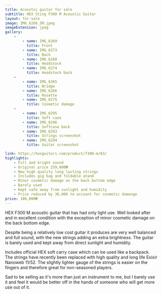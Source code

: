 ```yaml
---
title: Acoustic guitar for sale
subtitle: HEX Sting F300 M Acoustic Guitar
layout: for-sale
image: IMG_6266_SM.jpeg
imageExtension: jpeg
gallery:
    -
        - name: IMG_6269
          title: Front
        - name: IMG_6273
          title: Back
        - name: IMG_6268
          title: Headstock
        - name: IMG_6274
          title: Headstock back
    -
        - name: IMG_6265
          title: Bridge
        - name: IMG_6266
          title: Rosette
        - name: IMG_6275
          title: Cosmetic damage
    -
        - name: IMG_6295
          title: Soft case
        - name: IMG_6296
          title: Softcase back
        - name: IMG_6293
          title: Strings screenshot
        - name: IMG_6294
          title: Guitar screenshot

link: https://hexguitars.com/product/f300-m/83/
highlights:
    - Full and bright sound
    - Original price 259,000₩
    - New high quality long lasting strings
    - Includes gig bag and foldable atand
    - Minor cosmetic damage on the back bottom edge 
    - Barely used
    - Kept safe away from sunlight and humidity
    - Price reduced by 30,000 to account for cosmetic damange
price: 100,000₩
---
```


HEX F300 M acoustic guitar that has had only light use. Well looked after and in excellent condition with the exception of minor cosmetic damage on the back bottom edge.

Despite being a relatively low cost guitar it produces are very well balanced and full sound, with the new strings adding an extra brightness. The guitar is barely used and kept away from direct sunlight and humidity.

Includes official HEX soft carry case which can be used like a backpack. The strings have recently been replaced with high quality and long life Exixir Nanoweb 11/52. The slightly lighter gauge of the strings is easier on the fingers and therefore great for non-seasoned players.

Sad to be selling as it's more than just an instrument to me, but I barely use it and feel it would be better off in the hands of someone who will get more use out of it.
